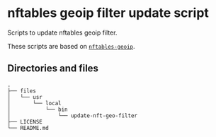 # nftables geoip filter update script

Scripts to update nftables geoip filter.

These scripts are based on [`nftables-geoip`](https://github.com/pvxe/nftables-geoip).

## Directories and files

```plain
.
├── files
│   └── usr
│       └── local
│           └── bin
│               └── update-nft-geo-filter
├── LICENSE
└── README.md
```
